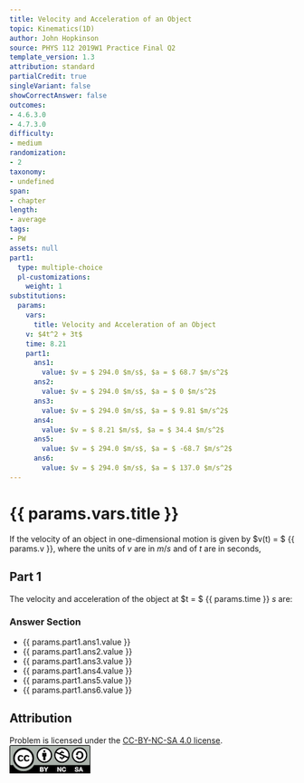 ```yaml
---
title: Velocity and Acceleration of an Object
topic: Kinematics(1D)
author: John Hopkinson
source: PHYS 112 2019W1 Practice Final Q2
template_version: 1.3
attribution: standard
partialCredit: true
singleVariant: false
showCorrectAnswer: false
outcomes:
- 4.6.3.0
- 4.7.3.0
difficulty:
- medium
randomization:
- 2
taxonomy:
- undefined
span:
- chapter
length:
- average
tags:
- PW
assets: null
part1:
  type: multiple-choice
  pl-customizations:
    weight: 1
substitutions:
  params:
    vars:
      title: Velocity and Acceleration of an Object
    v: $4t^2 + 3t$
    time: 8.21
    part1:
      ans1:
        value: $v = $ 294.0 $m/s$, $a = $ 68.7 $m/s^2$
      ans2:
        value: $v = $ 294.0 $m/s$, $a = $ 0 $m/s^2$
      ans3:
        value: $v = $ 294.0 $m/s$, $a = $ 9.81 $m/s^2$
      ans4:
        value: $v = $ 8.21 $m/s$, $a = $ 34.4 $m/s^2$
      ans5:
        value: $v = $ 294.0 $m/s$, $a = $ -68.7 $m/s^2$
      ans6:
        value: $v = $ 294.0 $m/s$, $a = $ 137.0 $m/s^2$
---
```

# {{ params.vars.title }}
If the velocity of an object in one-dimensional motion is given by $v(t) = $ {{ params.v }}, where the units of $v$ are in $m/s$ and of $t$ are in seconds,

## Part 1

The velocity and acceleration of the object at $t = $ {{ params.time }} $s$ are:

### Answer Section

- {{ params.part1.ans1.value }}
- {{ params.part1.ans2.value }}
- {{ params.part1.ans3.value }}
- {{ params.part1.ans4.value }}
- {{ params.part1.ans5.value }}
- {{ params.part1.ans6.value }}

## Attribution

Problem is licensed under the [CC-BY-NC-SA 4.0 license](https://creativecommons.org/licenses/by-nc-sa/4.0/).<br> ![The Creative Commons 4.0 license requiring attribution-BY, non-commercial-NC, and share-alike-SA license.](https://raw.githubusercontent.com/firasm/bits/master/by-nc-sa.png)